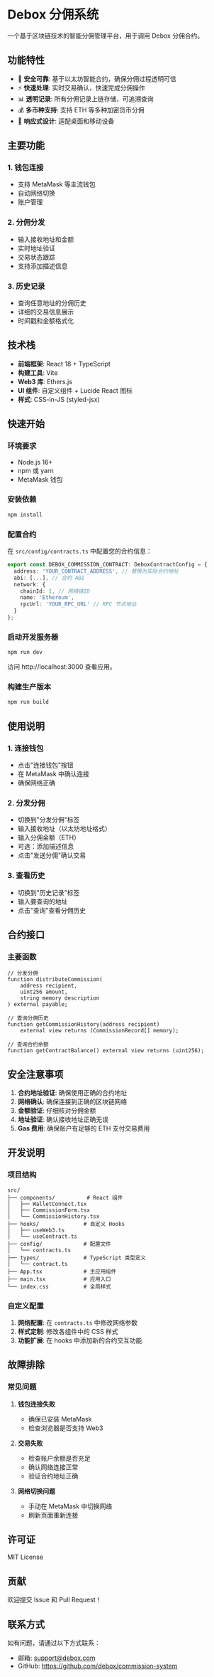 # Debox 分佣系统

一个基于区块链技术的智能分佣管理平台，用于调用 Debox 分佣合约。

## 功能特性

- 🔐 **安全可靠**: 基于以太坊智能合约，确保分佣过程透明可信
- ⚡ **快速处理**: 实时交易确认，快速完成分佣操作
- 📊 **透明记录**: 所有分佣记录上链存储，可追溯查询
- 💰 **多币种支持**: 支持 ETH 等多种加密货币分佣
- 📱 **响应式设计**: 适配桌面和移动设备

## 主要功能

### 1. 钱包连接
- 支持 MetaMask 等主流钱包
- 自动网络切换
- 账户管理

### 2. 分佣分发
- 输入接收地址和金额
- 实时地址验证
- 交易状态跟踪
- 支持添加描述信息

### 3. 历史记录
- 查询任意地址的分佣历史
- 详细的交易信息展示
- 时间戳和金额格式化

## 技术栈

- **前端框架**: React 18 + TypeScript
- **构建工具**: Vite
- **Web3 库**: Ethers.js
- **UI 组件**: 自定义组件 + Lucide React 图标
- **样式**: CSS-in-JS (styled-jsx)

## 快速开始

### 环境要求

- Node.js 16+
- npm 或 yarn
- MetaMask 钱包

### 安装依赖

```bash
npm install
```

### 配置合约

在 `src/config/contracts.ts` 中配置您的合约信息：

```typescript
export const DEBOX_COMMISSION_CONTRACT: DeboxContractConfig = {
  address: 'YOUR_CONTRACT_ADDRESS', // 替换为实际合约地址
  abi: [...], // 合约 ABI
  network: {
    chainId: 1, // 网络链ID
    name: 'Ethereum',
    rpcUrl: 'YOUR_RPC_URL' // RPC 节点地址
  }
};
```

### 启动开发服务器

```bash
npm run dev
```

访问 http://localhost:3000 查看应用。

### 构建生产版本

```bash
npm run build
```

## 使用说明

### 1. 连接钱包
- 点击"连接钱包"按钮
- 在 MetaMask 中确认连接
- 确保网络正确

### 2. 分发分佣
- 切换到"分发分佣"标签
- 输入接收地址（以太坊地址格式）
- 输入分佣金额（ETH）
- 可选：添加描述信息
- 点击"发送分佣"确认交易

### 3. 查看历史
- 切换到"历史记录"标签
- 输入要查询的地址
- 点击"查询"查看分佣历史

## 合约接口

### 主要函数

```solidity
// 分发分佣
function distributeCommission(
    address recipient,
    uint256 amount,
    string memory description
) external payable;

// 查询分佣历史
function getCommissionHistory(address recipient) 
    external view returns (CommissionRecord[] memory);

// 查询合约余额
function getContractBalance() external view returns (uint256);
```

## 安全注意事项

1. **合约地址验证**: 确保使用正确的合约地址
2. **网络确认**: 确保连接到正确的区块链网络
3. **金额验证**: 仔细核对分佣金额
4. **地址验证**: 确认接收地址正确无误
5. **Gas 费用**: 确保账户有足够的 ETH 支付交易费用

## 开发说明

### 项目结构

```
src/
├── components/          # React 组件
│   ├── WalletConnect.tsx
│   ├── CommissionForm.tsx
│   └── CommissionHistory.tsx
├── hooks/              # 自定义 Hooks
│   ├── useWeb3.ts
│   └── useContract.ts
├── config/             # 配置文件
│   └── contracts.ts
├── types/              # TypeScript 类型定义
│   └── contract.ts
├── App.tsx             # 主应用组件
├── main.tsx            # 应用入口
└── index.css           # 全局样式
```

### 自定义配置

1. **网络配置**: 在 `contracts.ts` 中修改网络参数
2. **样式定制**: 修改各组件中的 CSS 样式
3. **功能扩展**: 在 hooks 中添加新的合约交互功能

## 故障排除

### 常见问题

1. **钱包连接失败**
   - 确保已安装 MetaMask
   - 检查浏览器是否支持 Web3

2. **交易失败**
   - 检查账户余额是否充足
   - 确认网络连接正常
   - 验证合约地址正确

3. **网络切换问题**
   - 手动在 MetaMask 中切换网络
   - 刷新页面重新连接

## 许可证

MIT License

## 贡献

欢迎提交 Issue 和 Pull Request！

## 联系方式

如有问题，请通过以下方式联系：

- 邮箱: support@debox.com
- GitHub: https://github.com/debox/commission-system 
